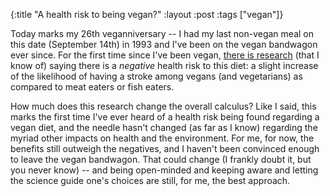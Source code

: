 {:title "A health risk to being vegan?"
:layout :post
:tags  ["vegan"]}

Today marks my 26th veganniversary -- I had my last non-vegan meal on this date (September 14th) in 1993 and I've been on the vegan bandwagon ever since.  For the first time since I've been vegan, [there is research](https://www.bbc.com/news/health-49579820) (that I know of) saying there is a _negative_ health risk to this diet: a slight increase of the likelihood of having a stroke among vegans (and vegetarians) as compared to meat eaters or fish eaters.

How much does this research change the overall calculus?  Like I said, this marks the first time I've ever heard of a health risk being found regarding a vegan diet, and the needle hasn't changed (as far as I know) regarding the myriad other impacts on health and the environment.  For me, for now, the benefits still outweigh the negatives, and I haven't been convinced enough to leave the vegan bandwagon.  That could change (I frankly doubt it, but you never know) -- and being open-minded and keeping aware and letting the science guide one's choices are still, for me, the best approach.
